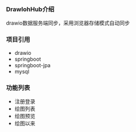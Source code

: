 ### DrawIohHub介绍
drawio数据服务端同步，采用浏览器存储模式自动同步
### 项目引用
* drawio
* springboot
* springboot-jpa
* mysql
        
### 功能列表
 * 注册登录
 * 绘图列表
 * 绘图预览
 * 绘图以来
 
 